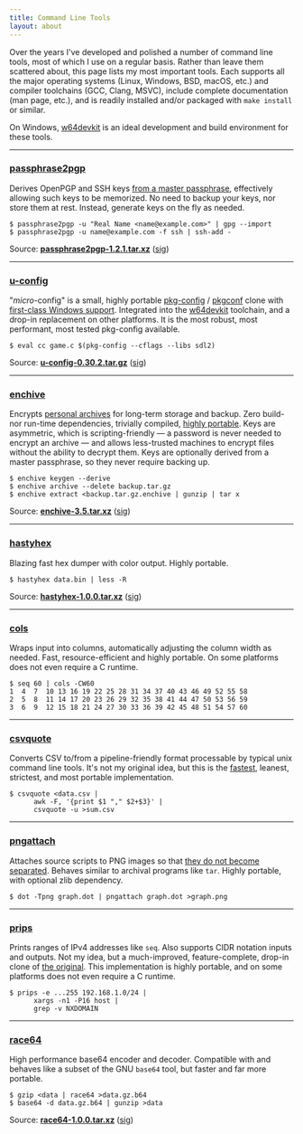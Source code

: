 ```yaml
---
title: Command Line Tools
layout: about
---
```


Over the years I've developed and polished a number of command line tools,
most of which I use on a regular basis. Rather than leave them scattered
about, this page lists my most important tools. Each supports all the
major operating systems (Linux, Windows, BSD, macOS, etc.) and compiler
toolchains (GCC, Clang, MSVC), include complete documentation (man page,
etc.), and is readily installed and/or packaged with `make install` or
similar.

On Windows, [w64devkit][] is an ideal development and build environment
for these tools.

[w64devkit]: https://github.com/skeeto/w64devkit

* * *

### [passphrase2pgp][]

Derives OpenPGP and SSH keys [from a master passphrase][p2], effectively
allowing such keys to be memorized. No need to backup your keys, nor store
them at rest. Instead, generate keys on the fly as needed.

    $ passphrase2pgp -u "Real Name <name@example.com>" | gpg --import
    $ passphrase2pgp -u name@example.com -f ssh | ssh-add -

Source: **[passphrase2pgp-1.2.1.tar.xz][passphrase2pgp-src]**
([sig][passphrase2pgp-sig])

[p2]: /blog/2019/07/10/
[passphrase2pgp-sig]: https://github.com/skeeto/passphrase2pgp/releases/download/v1.2.1/passphrase2pgp-1.2.1.tar.xz.sig
[passphrase2pgp-src]: https://github.com/skeeto/passphrase2pgp/releases/download/v1.2.1/passphrase2pgp-1.2.1.tar.xz
[passphrase2pgp]: https://github.com/skeeto/passphrase2pgp

* * *

### [u-config][]

"*micro*-config" is a small, highly portable [pkg-config][] / [pkgconf][]
clone with [first-class Windows support][u-config-intro]. Integrated into
the [w64devkit][] toolchain, and a drop-in replacement on other platforms.
It is the most robust, most performant, most tested pkg-config available.

    $ eval cc game.c $(pkg-config --cflags --libs sdl2)

Source: **[u-config-0.30.2.tar.gz][u-config-src]** ([sig][u-config-sig])

[pkg-config]: https://www.freedesktop.org/wiki/Software/pkg-config/
[pkgconf]: http://pkgconf.org/
[u-config-intro]: /blog/2023/01/18/
[u-config-sig]: https://github.com/skeeto/u-config/releases/download/v0.30.2/u-config-0.30.2.tar.gz.sig
[u-config-src]: https://github.com/skeeto/u-config/releases/download/v0.30.2/u-config-0.30.2.tar.gz
[u-config]: https://github.com/skeeto/u-config

* * *

### [enchive][]

Encrypts [personal archives][retire] for long-term storage and backup.
Zero build- nor run-time dependencies, trivially compiled, [highly
portable][port]. Keys are asymmetric, which is scripting-friendly — a
password is never needed to encrypt an archive — and allows less-trusted
machines to encrypt files without the ability to decrypt them. Keys are
optionally derived from a master passphrase, so they never require backing
up.

    $ enchive keygen --derive
    $ enchive archive --delete backup.tar.gz
    $ enchive extract <backup.tar.gz.enchive | gunzip | tar x

Source: **[enchive-3.5.tar.xz][enchive-src]** ([sig][enchive-sig])

[enchive-src]: https://github.com/skeeto/enchive/releases/download/3.5/enchive-3.5.tar.xz
[enchive-sig]: https://github.com/skeeto/enchive/releases/download/3.5/enchive-3.5.tar.xz.sig
[enchive]: https://github.com/skeeto/enchive
[port]: /blog/2018/04/13/
[retire]: /blog/2017/03/12/

* * *

### [hastyhex][]

Blazing fast hex dumper with color output. Highly portable.

    $ hastyhex data.bin | less -R

Source: **[hastyhex-1.0.0.tar.xz][hastyhex-src]** ([sig][hastyhex-sig])

[hastyhex-sig]: https://github.com/skeeto/hastyhex/releases/download/v1.0.0/hastyhex-1.0.0.tar.xz.sig
[hastyhex-src]: https://github.com/skeeto/hastyhex/releases/download/v1.0.0/hastyhex-1.0.0.tar.xz
[hastyhex]: https://github.com/skeeto/hastyhex

* * *

### [cols][]

Wraps input into columns, automatically adjusting the column width as
needed. Fast, resource-efficient and highly portable. On some platforms
does not even require a C runtime.

    $ seq 60 | cols -CW60
    1  4  7  10 13 16 19 22 25 28 31 34 37 40 43 46 49 52 55 58
    2  5  8  11 14 17 20 23 26 29 32 35 38 41 44 47 50 53 56 59
    3  6  9  12 15 18 21 24 27 30 33 36 39 42 45 48 51 54 57 60

[cols]: https://github.com/skeeto/scratch/tree/master/cols

* * *

### [csvquote][]

Converts CSV to/from a pipeline-friendly format processable by typical
unix command line tools. It's not my original idea, but this is the
[fastest][simd], leanest, strictest, and most portable implementation.

    $ csvquote <data.csv |
          awk -F, '{print $1 "," $2+$3}' |
          csvquote -u >sum.csv

[csvquote]: https://github.com/skeeto/scratch/tree/master/csvquote
[simd]: /blog/2021/12/04/

* * *

### [pngattach][]

Attaches source scripts to PNG images so that [they do not become
separated][png]. Behaves similar to archival programs like `tar`. Highly
portable, with optional zlib dependency.

    $ dot -Tpng graph.dot | pngattach graph.dot >graph.png

[png]: /blog/2021/12/31/
[pngattach]: https://github.com/skeeto/scratch/tree/master/pngattach

* * *

### [prips][]

Prints ranges of IPv4 addresses like `seq`. Also supports CIDR notation
inputs and outputs. Not my idea, but a much-improved, feature-complete,
drop-in clone of [the original][orig]. This implementation is highly
portable, and on some platforms does not even require a C runtime.

    $ prips -e ...255 192.168.1.0/24 |
          xargs -n1 -P16 host |
          grep -v NXDOMAIN

[orig]: https://devel.ringlet.net/sysutils/prips/
[prips]: https://github.com/skeeto/scratch/tree/master/prips

* * *

### [race64][]

High performance base64 encoder and decoder. Compatible with and behaves
like a subset of the GNU `base64` tool, but faster and far more portable.

    $ gzip <data | race64 >data.gz.b64
    $ base64 -d data.gz.b64 | gunzip >data

Source: **[race64-1.0.0.tar.xz][race64-src]** ([sig][race64-sig])

[race64-src]: https://github.com/skeeto/race64/releases/download/v1.0.0/race64-1.0.0.tar.xz
[race64-sig]: https://github.com/skeeto/race64/releases/download/v1.0.0/race64-1.0.0.tar.xz.sig
[race64]: https://github.com/skeeto/race64
